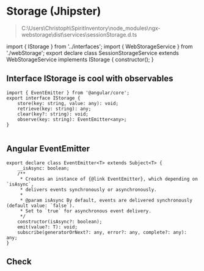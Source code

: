 Storage (Jhipster)
==================
> C:\Users\Christoph\SpiritInventory\node_modules\ngx-webstorage\dist\services\sessionStorage.d.ts

import { IStorage } from '../interfaces';
import { WebStorageService } from './webStorage';
export declare class SessionStorageService extends WebStorageService implements IStorage {
    constructor();
}

## Interface IStorage is cool with observables

```
import { EventEmitter } from '@angular/core';
export interface IStorage {
    store(key: string, value: any): void;
    retrieve(key: string): any;
    clear(key?: string): void;
    observe(key: string): EventEmitter<any>;
}
 
```


## Angular EventEmitter
```
export declare class EventEmitter<T> extends Subject<T> {
    __isAsync: boolean;
    /**
     * Creates an instance of {@link EventEmitter}, which depending on `isAsync`,
     * delivers events synchronously or asynchronously.
     *
     * @param isAsync By default, events are delivered synchronously (default value: `false`).
     * Set to `true` for asynchronous event delivery.
     */
    constructor(isAsync?: boolean);
    emit(value?: T): void;
    subscribe(generatorOrNext?: any, error?: any, complete?: any): any;
}
```

## Check 